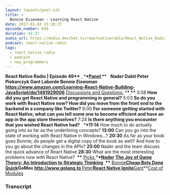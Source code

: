 ```yaml
---
layout: layouts/post.njk
title: >
  Bonnie Eisenman - Learning React Native
date: 2017-01-03 15:20:27
episode_number: 049
duration: 42:37
audio_url: https://media.devchat.tv/reactnativeradio/React_Native_Radio_Episode_49.mp3
podcast: react-native-radio
tags:
  - react_native_radio
  - podcast
  - new_programmers
---
```


**React Native Radio | Episode 49\*\*** <u> </u> \***\*<u>Panel </u>\*\*** &nbsp; **Nader Dabit Peter Piekarczyk Gant Laborde Bonnie Eisenman https://www.amazon.com/Learning-React-Native-Building-JavaScript/dp/1491929006** <u>Discussions and Questions:</u> \***\*<u> </u>\*\*** 3:58 **How did you get React Native and programming in general?** 5:03 **So do you work with React Native now? How did you move from the front end to the backend in a company like Twitter?** 6:00 **For someone getting started with React Native, what can you tell some one to become efficient and have an app in the app store themselves?** 7:24 **Is there anything you encounter that you wished React Native had?** &nbsp; \***\*11:14** How much to do actually going into as far as the underlining concepts? **13:00** Can you go into the state of working with React Native in Windows…? **20:30** As far as your book goes Bonnie, do people get a digital copy of the book as well? And how to you go about the changes in the APIs? **25:00** Nader and the team discuss the quick advance of React Native **28:30** What are the most interesting problems now with React Native? **&nbsp;\*\*** <u>Picks </u> \***\*<u>Nader</u>** [**The Joy of Game Theory: An Introduction to Strategic Thinking**](https://www.amazon.com/Joy-Game-Theory-Introduction-Strategic-ebook/dp/B00H69CQ4Q) **<u> </u>\*\*** <u>Bonnie</u>**[Cheap Bots Done Quick](http://cheapbotsdonequick.com/)GoMex http://www.golang.to<u> </u>**<u>Peter</u>**[React Native Ignite](https://github.com/infinitered/ignite)**<u>Gant</u>\*\*[Cost of Modules](https://github.com/siddharthkp/cost-of-modules)&nbsp;

### Transcript
